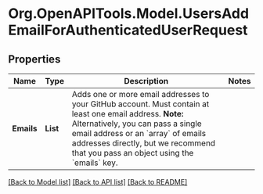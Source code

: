 # Org.OpenAPITools.Model.UsersAddEmailForAuthenticatedUserRequest

## Properties

Name | Type | Description | Notes
------------ | ------------- | ------------- | -------------
**Emails** | **List<string>** | Adds one or more email addresses to your GitHub account. Must contain at least one email address. **Note:** Alternatively, you can pass a single email address or an &#x60;array&#x60; of emails addresses directly, but we recommend that you pass an object using the &#x60;emails&#x60; key. | 

[[Back to Model list]](../README.md#documentation-for-models) [[Back to API list]](../README.md#documentation-for-api-endpoints) [[Back to README]](../README.md)

